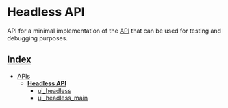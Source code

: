 # Headless API

API for a minimal implementation of the [API](../ui/README.md) that can be used for testing and debugging purposes.

## [Index](../../README.md)
- [APIs](../README.md)
  - **[Headless API](./README.md)**
    - [ui_headless](./ui_headless.md)
    - [ui_headless_main](./ui_headless_main.md)
